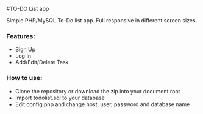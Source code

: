 #TO-DO List app

Simple PHP/MySQL To-Do list app.
Full responsive in different screen sizes.

<h3>Features:</h3>
<ul>
  <li>Sign Up</li>
  <li>Log In</li>
  <li>Add/Edit/Delete Task</li>
</ul>

<h3>How to use:</h3>
<ul>
  <li>Clone the repository or download the zip into your document root</li>
  <li>Import todolist.sql to your database</li>
  <li>Edit config.php and change host, user, password and database name</li>
</ul>


